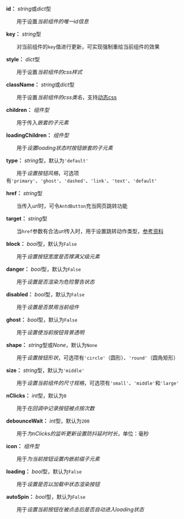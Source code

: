 **id：** *string*或*dict*型

　　用于设置*当前组件的唯一id信息*

**key：** *string*型

　　对当前组件的`key`值进行更新，可实现强制重绘当前组件的效果

**style：** *dict*型

　　用于设置*当前组件的css样式*

**className：** *string*或*dict*型

　　用于设置*当前组件的css类名*，支持[动态css](/advanced-classname)

**children：** *组件型*

　　用于传入*嵌套的子元素*

**loadingChildren：** *组件型*

　　用于*设置loading状态时按钮嵌套的子元素*

**type：** *string*型，默认为`'default'`

　　用于*设置按钮风格*，可选项有`'primary'`、`'ghost'`、`'dashed'`、`'link'`、`'text'`、`'default'`

**href：** *string*型

　　当传入*url*时，可令`AntdButton`充当网页跳转功能

**target：** *string*型

　　当`href`参数有合法*url*传入时，用于设置跳转动作类型，[参考资料](https://www.w3school.com.cn/tags/att_a_target.asp)

**block：** *bool*型，默认为`False`

　　用于*设置按钮宽度是否撑满父级元素*

**danger：** *bool*型，默认为`False`

　　用于*设置是否渲染为危险警告状态*

**disabled：** *bool*型，默认为`False`

　　用于*设置是否禁用当前组件*

**ghost：** *bool*型，默认为`False`

　　用于*设置使当前按钮背景透明*

**shape：** *string*型或*None*，默认为`None`

　　用于*设置按钮形状*，可选项有`'circle'`（圆形）、`'round'`（圆角矩形）

**size：** *string*型，默认为`'middle'`

　　用于*设置当前组件的尺寸规格*，可选项有`'small'`、`'middle'`和`'large'`

**nClicks：** *int*型，默认为`0`

　　用于*在回调中记录按钮被点按次数*

**debounceWait：** *int*型，默认为`200`

　　用于*为nClicks的监听更新设置防抖延时时长*，单位：毫秒

**icon：** *组件型*

　　用于*为当前按钮设置内嵌前缀子元素*

**loading：** *bool*型，默认为`False`

　　用于*设置是否以加载中状态渲染按钮*

**autoSpin：** *bool*型，默认为`False`

　　用于*设置当前按钮在被点击后是否自动进入loading状态*